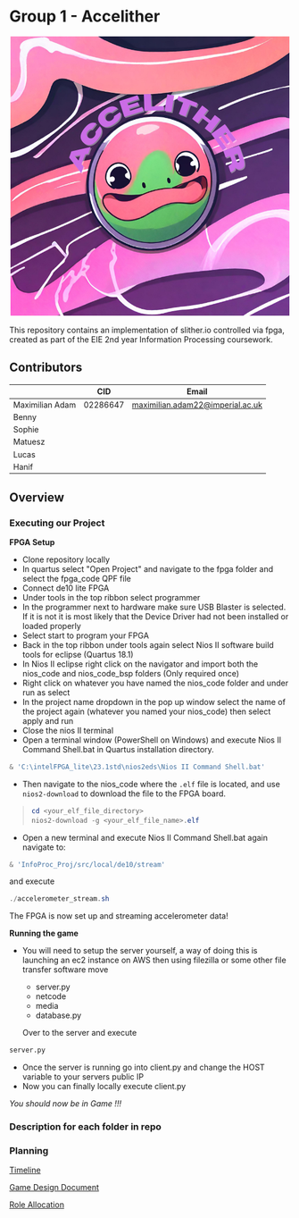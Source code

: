 # Group 1 - Accelither

<p align="center">
  <img src="./docs/media/Accelither_logo.png" alt="logo">
</p>

This repository contains an implementation of slither.io controlled via fpga, created as part of the EIE 2nd year Information Processing coursework.

## Contributors

|  | CID | Email | 
|----------|------|:--------:| 
| Maximilian Adam | 02286647 | maximilian.adam22@imperial.ac.uk |
| Benny |||
| Sophie |||
| Matuesz |||
| Lucas |||
| Hanif |||

## Overview

### Executing our Project
**FPGA Setup**
- Clone repository locally
- In quartus select "Open Project" and navigate to the fpga folder and select the fpga_code QPF file
- Connect de10 lite FPGA
- Under tools in the top ribbon select programmer
- In the programmer next to hardware make sure USB Blaster is selected. If it is not it is most likely that the Device Driver had not been installed or loaded properly
- Select start to program your FPGA
- Back in the top ribbon under tools again select Nios II software build tools for eclipse (Quartus 18.1) 
- In Nios II eclipse right click on the navigator and import both the nios_code and nios_code_bsp folders (Only required once) 
- Right click on whatever you have named the nios_code folder and under run as select
- In the project name dropdown in the pop up window select the name of the project again (whatever you named your nios_code) then select apply and run
- Close the nios II terminal
-  Open a terminal window (PowerShell on Windows) and execute Nios II Command Shell.bat in Quartus installation directory.
```powershell
& 'C:\intelFPGA_lite\23.1std\nios2eds\Nios II Command Shell.bat'
```
-  Then navigate to the nios_code where the `.elf` file is located, and use `nios2-download` to download the file to the FPGA board.
>
>    ```powershell
>    cd <your_elf_file_directory>
>    nios2-download -g <your_elf_file_name>.elf
>    ```
- Open a new terminal and execute Nios II Command Shell.bat again navigate to:

```powershell
& 'InfoProc_Proj/src/local/de10/stream'
```
and execute

```powershell
./accelerometer_stream.sh
```

The FPGA is now set up and streaming accelerometer data!

**Running the game**

- You will need to setup the server yourself, a way of doing this is launching an ec2 instance on AWS then using filezilla or some other file transfer software move 
  - server.py
  - netcode 
  - media
  - database.py

  Over to the server and execute 
```python
server.py
```

- Once the server is running go into client.py and change the HOST variable to your servers public IP
- Now you can finally locally execute client.py

*You should now be in Game !!!*
### **Description for each folder in repo**



### Planning

[Timeline](./planning/Timeline.md)

[Game Design Document](./planning/GDD.md)

[Role Allocation](./planning/RoleAllocation.md)



